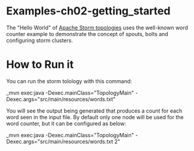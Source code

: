 Examples-ch02-getting_started
=============================
The "Hello World" of [Apache Storm topologies](https://github.com/apache/incubator-storm) uses the well-known word counter example to demonstrate the concept of spouts, bolts and configuring storm clusters.



How to Run it
=============
You can run the storm tolology with this command:

_mvn exec:java -Dexec.mainClass="TopologyMain" -Dexec.args="src/main/resources/words.txt"

You will see the output being generated that produces a count for each word seen in the input file. By default only one node will be used for the word counter, but it can be configured as below:

_mvn exec:java -Dexec.mainClass="TopologyMain" -Dexec.args="src/main/resources/words.txt 2"
